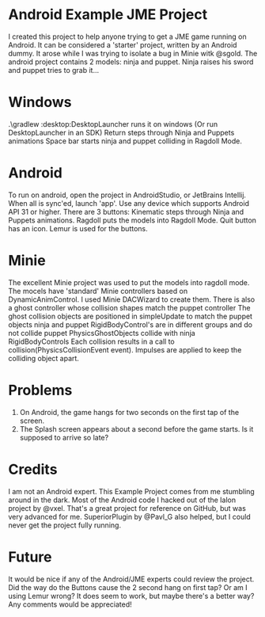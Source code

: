 # Android Example JME Project

I created this project to help anyone trying to get a JME game running on Android. 
It can be considered a 'starter' project, written by an Android dummy.
It arose while I was trying to isolate a bug in Minie witk @sgold.
The android project contains 2 models: ninja and puppet.
Ninja raises his sword and puppet tries to grab it...

# Windows
.\gradlew :desktop:DesktopLauncher runs it on windows
(Or run DesktopLauncher in an SDK)
Return steps through Ninja and Puppets animations
Space bar starts ninja and puppet colliding in Ragdoll Mode.

# Android
To run on android, open the project in AndroidStudio,
or JetBrains Intellij. When all is sync'ed, launch 'app'.
Use any device which supports Android API 31 or higher.
There are 3 buttons: 
Kinematic steps through Ninja and Puppets animations.
Ragdoll puts the models into Ragdoll Mode.
Quit button has an icon.
Lemur is used for the buttons.

# Minie
The excellent Minie project was used to put the models into ragdoll mode.
The mocels have 'standard' Minie controllers based on DynamicAnimControl.
I used Minie DACWizard to create them.
There is also a ghost controller whose collision shapes match the puppet controller
The ghost collision objects are positioned in simpleUpdate to match the puppet objects
ninja and puppet RigidBodyControl's are in different groups and do not collide
puppet PhysicsGhostObjects collide with ninja RigidBodyControls
Each collision results in a call to collision(PhysicsCollisionEvent event).
Impulses are applied to keep the colliding object apart.

# Problems
1. On Android, the game hangs for two seconds on the first tap of the screen.
2. The Splash screen appears about a second before the game starts. 
	Is it supposed to arrive so late?

# Credits
I am not an Android expert. This Example Project comes from me stumbling around 
in the dark. Most of the Android code I hacked out of the Ialon project by @vxel.
That's a great project for reference on GitHub, but was very advanced for me.
SuperiorPlugin by @Pavl_G also helped, but I could never get the project fully running.

# Future
It would be nice if any of the Android/JME experts could review the project.
Did the way do the Buttons cause the 2 second hang on first tap?
Or am I using Lemur wrong?
It does seem to work, but maybe there's a better way?
Any comments would be appreciated!
